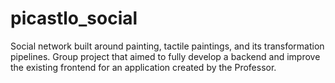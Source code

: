 # picastlo_social
Social network built around painting, tactile paintings, and its transformation pipelines. Group project that aimed to fully develop a backend and improve the existing frontend for an application created by the Professor.
